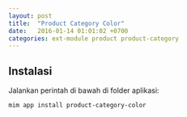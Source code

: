 ```yaml
---
layout: post
title:  "Product Category Color"
date:   2016-01-14 01:01:02 +0700
categories: ext-module product product-category
---
```


## Instalasi

Jalankan perintah di bawah di folder aplikasi:

```
mim app install product-category-color
```
